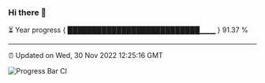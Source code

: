 ### Hi there 👋

⏳ Year progress { ███████████████████████████▁▁▁ } 91.37 %

---

⏰ Updated on Wed, 30 Nov 2022 12:25:16 GMT

![Progress Bar CI](https://github.com/liununu/liununu/workflows/Progress%20Bar%20CI/badge.svg)

